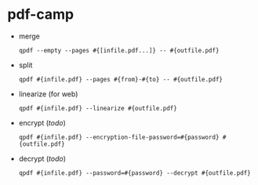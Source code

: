 # pdf-camp

* merge
  ```
  qpdf --empty --pages #{[infile.pdf...]} -- #{outfile.pdf}
  ```

* split
  ```
  qpdf #{infile.pdf} --pages #{from}-#{to} -- #{outfile.pdf}
  ```

* linearize (for web)
  ```
  qpdf #{infile.pdf} --linearize #{outfile.pdf}
  ```

* encrypt (*todo*)
  ```
  qpdf #{infile.pdf} --encryption-file-password=#{password} #{outfile.pdf}
  ```
  
* decrypt (*todo*)
  ```
  qpdf #{infile.pdf} --password=#{password} --decrypt #{outfile.pdf}
  ```
